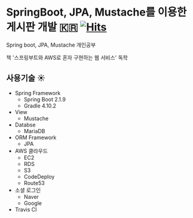 # SpringBoot, JPA, Mustache를 이용한 게시판 개발 :kr: [![Hits](https://hits.seeyoufarm.com/api/count/incr/badge.svg?url=https%3A%2F%2Fgithub.com%2Fwogjs%2FmyFirstProject&count_bg=%2379C83D&title_bg=%23555555&icon=spring.svg&icon_color=%23E7E7E7&title=build&edge_flat=false)](https://hits.seeyoufarm.com)
Spring boot, JPA, Mustache 개인공부

책 '스프링부트와 AWS로 혼자 구현하는 웹 서비스' 독학


## 사용기술 :sunny:
* Spring Framework
    + Spring Boot 2.1.9
    + Gradle 4.10.2
* View
    + Mustache
* Databse
    + MariaDB
* ORM Framework
    + JPA
* AWS 클라우드
    + EC2
    + RDS
    + S3
    + CodeDeploy
    + Route53
* 소셜 로그인
    + Naver
    + Google
* Travis CI
